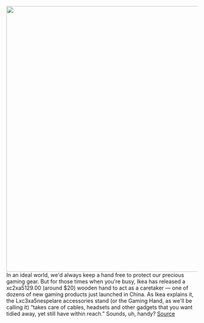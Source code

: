 <img src='https://cdn.vox-cdn.com/thumbor/CYgWAJKHzOxS4EWmDTgAo0rVeZI=/0x0:2400x1600/1200x800/filters:focal(1008x608:1392x992)/cdn.vox-cdn.com/uploads/chorus_image/image/68797246/gaming_hand_.0.jpg' width='700px' /><br/>
In an ideal world, we'd always keep a hand free to protect our precious gaming gear. But for those times when you're busy, Ikea has released a xc2xa5129.00 (around $20) wooden hand to act as a caretaker — one of dozens of new gaming products just launched in China. As Ikea explains it, the Lxc3xa5nespelare accessories stand (or the Gaming Hand, as we'll be calling it) “takes care of cables, headsets and other gadgets that you want tidied away, yet still have within reach.” Sounds, uh, handy?
<a href='https://www.theverge.com/2021/2/10/22276020/ikea-gaming-lineup-asus-rog-mouse-mat-gaming-hand-accessories-holder-chair-desk'> Source <a/>